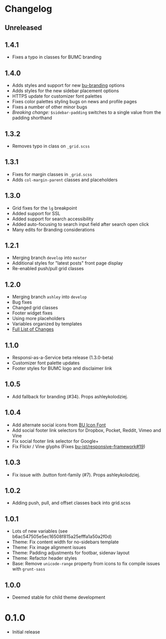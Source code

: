# Changelog

## Unreleased

## 1.4.1

- Fixes a typo in classes for BUMC branding

## 1.4.0

- Adds styles and support for new [bu-branding](https://github.com/bu-ist/bu-branding) options
- Adds styles for the new sidebar placement options
- HTTPS update for customizer font palettes
- Fixes color palettes styling bugs on news and profile pages
- Fixes a number of other minor bugs
- *Breaking change:* `$sidebar-padding` switches to a single value from the padding shorthand

## 1.3.2

- Removes typo in class on `_grid.scss`

## 1.3.1

- Fixes for margin classes in `_grid.scss`
- Adds `col-margin-parent` classes and placeholders

## 1.3.0

- Grid fixes for the `lg` breakpoint
- Added support for SSL
- Added support for search accessibility
- Added auto-focusing to search input field after search open click
- Many edits for Branding considerations


## 1.2.1

- Merging branch `develop` into `master`
- Additional styles for "latest posts" front page display
- Re-enabled push/pull grid classes

## 1.2.0

- Merging branch `ashley` into `develop`
- Bug fixes
- Changed grid classes
- Footer widget fixes
- Using more placeholders
- Variables organized by templates
- [Full List of Changes](/bu-ist/responsive-foundation/pull/10)

## 1.1.0

- Responsi-as-a-Service beta release (1.3.0-beta)
- Customizer font palette updates
- Footer styles for BUMC logo and disclaimer link

## 1.0.5

- Add fallback for branding (#34). Props ashleykolodziej.

## 1.0.4

- Add alternate social icons from [BU Icon Font](https://github.com/bu-ist/bu-icon-font)
- Add social footer link selectors for Dropbox, Pocket, Reddit, Vimeo and Vine
- Fix social footer link selector for Google+
- Fix Flickr / Vine glyphs (Fixes [bu-ist/responsive-framework#19](/bu-ist/responsive-framework/issues/19))

## 1.0.3

- Fix issue with .button font-family (#7). Props ashleykolodziej.

## 1.0.2

- Adding push, pull, and offset classes back into grid.scss

## 1.0.1

- Lots of new variables (see b6ac547505e5ec16508f815a25efffa1a50a2f0d)
- Theme: Fix content width for no-sidebars template
- Theme: Fix image alignment issues
- Theme: Padding adjustments for footbar, sidenav layout
- Theme: Refactor header styles
- Base: Remove `unicode-range` property from icons to fix compile issues with `grunt-sass`

## 1.0.0

- Deemed stable for child theme development

# 0.1.0

- Initial release
